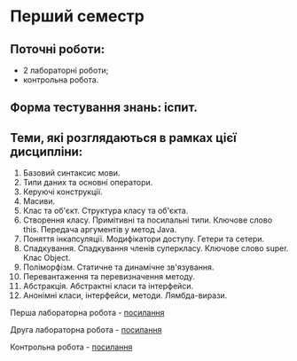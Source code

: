 # Перший семестр

## Поточні роботи:

- 2 лабораторні роботи;
- контрольна робота.

## Форма тестування знань: іспит.

## Теми, які розглядаються в рамках цієї дисципліни:

1. Базовий синтаксис мови.
2. Типи даних та основні оператори.
3. Керуючі конструкції.
4. Масиви.
5. Клас та об'єкт. Структура класу та об'єкта.
6. Створення класу. Примітивні та посилальні типи. Ключове слово this. Передача аргументів у метод Java.
7. Поняття інкапсуляції. Модифікатори доступу. Гетери та сетери.
8. Спадкування. Спадкування членів суперкласу. Ключове слово super. Клас Object.
9. Поліморфізм. Статичне та динамічне зв'язування.
10. Перевантаження та перевизначення методу. 
11. Абстракція. Абстрактні класи та інтерфейси.
12. Анонімні класи, інтерфейси, методи. Лямбда-вирази.

Перша лабораторна робота - [посилання](https://github.com/JavaOPNU/distance/blob/main/first_term_first_lab.md)

Друга лабораторна робота - [посилання]()

Контрольна робота - [посилання]()
